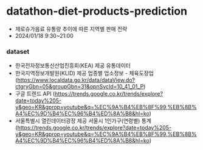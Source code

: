 # datathon-diet-products-prediction

- 제로슈가음료 유통량 추이에 따른 지역별 판매 전략
- 2024/01/18 9:30~21:00

### dataset

- 한국전자정보통신산업진흥회(KEA) 제공 유통데이터
- 한국지역정보개발원(KLID) 제공 업종별 업소정보 - 체육도장업 (https://www.localdata.go.kr/data/dataView.do?ctgryGbn=05&groupGbn=31&opnSvcId=10_41_01_P)
- 구글 트렌드 API (https://trends.google.co.kr/trends/explore?date=today%205-y&geo=KR&gprop=youtube&q=%EC%9A%B4%EB%8F%99,%EB%8B%A4%EC%9D%B4%EC%96%B4%ED%8A%B8&hl=ko)
- 서울특별시 열린데이터광장 제공 서울시 1인가구(연령별) 통계 (https://trends.google.co.kr/trends/explore?date=today%205-y&geo=KR&gprop=youtube&q=%EC%9A%B4%EB%8F%99,%EB%8B%A4%EC%9D%B4%EC%96%B4%ED%8A%B8&hl=ko)
